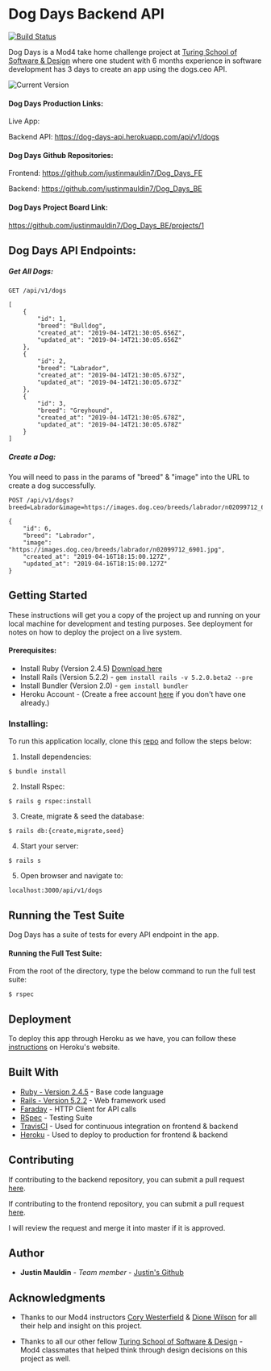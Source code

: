 # Dog Days Backend API

[![Build Status](https://travis-ci.com/justinmauldin7/Dog_Days_BE.svg?branch=master)](https://travis-ci.com/justinmauldin7/Dog_Days_BE)


Dog Days is a Mod4 take home challenge project at [Turing School of Software & Design](https://turing.io/) where one student with 6 months experience in software development has 3 days to create an app using the dogs.ceo API.

![Current Version](.jpg)



#### Dog Days Production Links:
Live App:

Backend API: https://dog-days-api.herokuapp.com/api/v1/dogs


#### Dog Days Github Repositories:
Frontend: https://github.com/justinmauldin7/Dog_Days_FE

Backend: https://github.com/justinmauldin7/Dog_Days_BE

#### Dog Days Project Board Link:
https://github.com/justinmauldin7/Dog_Days_BE/projects/1



## Dog Days API Endpoints:

##### Get All Dogs:

```
GET /api/v1/dogs

[
    {
        "id": 1,
        "breed": "Bulldog",
        "created_at": "2019-04-14T21:30:05.656Z",
        "updated_at": "2019-04-14T21:30:05.656Z"
    },
    {
        "id": 2,
        "breed": "Labrador",
        "created_at": "2019-04-14T21:30:05.673Z",
        "updated_at": "2019-04-14T21:30:05.673Z"
    },
    {
        "id": 3,
        "breed": "Greyhound",
        "created_at": "2019-04-14T21:30:05.678Z",
        "updated_at": "2019-04-14T21:30:05.678Z"
    }
]
```

##### Create a Dog:
You will need to pass in the params of "breed" & "image" into the URL to create a dog successfully.

```
POST /api/v1/dogs?breed=Labrador&image=https://images.dog.ceo/breeds/labrador/n02099712_6901.jpg

{
    "id": 6,
    "breed": "Labrador",
    "image": "https://images.dog.ceo/breeds/labrador/n02099712_6901.jpg",
    "created_at": "2019-04-16T18:15:00.127Z",
    "updated_at": "2019-04-16T18:15:00.127Z"
}
```


## Getting Started

These instructions will get you a copy of the project up and running on your local machine for development and testing purposes. See deployment for notes on how to deploy the project on a live system.

#### Prerequisites:

* Install Ruby (Version 2.4.5) [Download here](https://www.ruby-lang.org/en/news/2018/10/17/ruby-2-4-5-released/)
* Install Rails (Version 5.2.2) - ```gem install rails -v 5.2.0.beta2 --pre```
* Install Bundler (Version 2.0) - ```gem install bundler```
* Heroku Account - (Create a free account [here](https://signup.heroku.com/) if you don't have one already.)


### Installing:

To run this application locally, clone this [repo](https://github.com/justinmauldin7/Dog_Days_BE) and follow the steps below:

1) Install dependencies:
```
$ bundle install
```

2) Install Rspec:
```
$ rails g rspec:install
```

3) Create, migrate & seed the database:
```
$ rails db:{create,migrate,seed}
```

4) Start your server:
```
$ rails s
```

5) Open browser and navigate to:

```
localhost:3000/api/v1/dogs
```


## Running the Test Suite

Dog Days has a suite of tests for every API endpoint in the app.

#### Running the Full Test Suite:

From the root of the directory, type the below command to run the full test suite:

```
$ rspec
```


## Deployment

To deploy this app through Heroku as we have, you can follow these [instructions](https://devcenter.heroku.com/articles/git) on Heroku's website.

## Built With

* [Ruby - Version 2.4.5](https://ruby-doc.org/core-2.4.5/) - Base code language
* [Rails - Version 5.2.2](https://guides.rubyonrails.org/v5.2/) - Web framework used
* [Faraday](https://github.com/lostisland/faraday) - HTTP Client for API calls
* [RSpec](http://rspec.info/documentation/) - Testing Suite
* [TravisCI](https://travis-ci.org/) - Used for continuous integration on frontend & backend
* [Heroku](https://www.heroku.com/) - Used to deploy to production for frontend & backend


## Contributing

If contributing to the backend repository, you can submit a pull request [here](https://github.com/justinmauldin7/Dog_Days_BE).

If contributing to the frontend repository, you can submit a pull request [here](https://github.com/justinmauldin7/Dog_Days_FE).

I will review the request and merge it into master if it is approved.


## Author

* **Justin Mauldin** - *Team member* - [Justin's Github](https://github.com/justinmauldin7)


## Acknowledgments

* Thanks to our Mod4 instructors [Cory Westerfield](https://github.com/corywest) & [Dione Wilson](https://github.com/dionew1) for all their help and insight on this project.

* Thanks to all our other fellow [Turing School of Software & Design](https://turing.io/) - Mod4 classmates that helped think through design decisions on this project as well.
